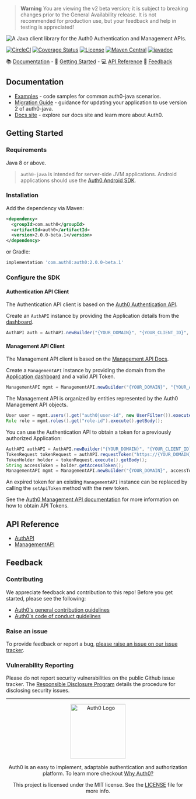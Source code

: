> **Warning** You are viewing the v2 beta version; it is subject to breaking changes prior to the General Availability release. It is not recommended for production use, but your feedback and help in testing is appreciated!

![A Java client library for the Auth0 Authentication and Management APIs.](https://cdn.auth0.com/website/sdks/banners/auth0-java-banner.png)

[![CircleCI](https://img.shields.io/circleci/project/github/auth0/auth0-java.svg?style=flat-square)](https://circleci.com/gh/auth0/auth0-java/tree/master)
[![Coverage Status](https://codecov.io/gh/auth0/auth0-java/branch/master/graph/badge.svg?style=flat-square)](https://codecov.io/github/auth0/auth0-java)
[![License](http://img.shields.io/:license-mit-blue.svg?style=flat)](https://doge.mit-license.org/)
[![Maven Central](https://img.shields.io/maven-central/v/com.auth0/auth0.svg?style=flat-square)](https://search.maven.org/#search%7Cga%7C1%7Cg%3A%22com.auth0%22%20AND%20a%3A%22auth0%22)
[![javadoc](https://javadoc.io/badge2/com.auth0/auth0/javadoc.svg)](https://javadoc.io/doc/com.auth0/auth0)

:books: [Documentation](#documentation) - :rocket: [Getting Started](#getting-started) - :computer: [API Reference](#api-reference) :speech_balloon: [Feedback](#feedback)

## Documentation
- [Examples](./EXAMPLES.md) - code samples for common auth0-java scenarios.
- [Migration Guide](./MIGRATION_GUIDE.md) - guidance for updating your application to use version 2 of auth0-java.
- [Docs site](https://www.auth0.com/docs) - explore our docs site and learn more about Auth0.

## Getting Started

### Requirements

Java 8 or above.

> `auth0-java` is intended for server-side JVM applications. Android applications should use the [Auth0.Android SDK](https://github.com/auth0/auth0.android).

### Installation

Add the dependency via Maven:

```xml
<dependency>
  <groupId>com.auth0</groupId>
  <artifactId>auth0</artifactId>
  <version>2.0.0-beta.1</version>
</dependency>
```

or Gradle:

```gradle
implementation 'com.auth0:auth0:2.0.0-beta.1'
```

### Configure the SDK

#### Authentication API Client

The Authentication API client is based on the [Auth0 Authentication API](https://auth0.com/docs/api/authentication).

Create an `AuthAPI` instance by providing the Application details from the [dashboard](https://manage.auth0.com/#/applications).

```java
AuthAPI auth = AuthAPI.newBuilder("{YOUR_DOMAIN}", "{YOUR_CLIENT_ID}", "{YOUR_CLIENT_SECRET}").build();
```

#### Management API Client

The Management API client is based on the [Management API Docs](https://auth0.com/docs/api/management/v2).

Create a `ManagementAPI` instance by providing the domain from the [Application dashboard](https://manage.auth0.com/#/applications) and a valid API Token.

```java
ManagementAPI mgmt = ManagementAPI.newBuilder("{YOUR_DOMAIN}", "{YOUR_API_TOKEN}").build();
```

The Management API is organized by entities represented by the Auth0 Management API objects.

```java
User user = mgmt.users().get("auth0|user-id", new UserFilter()).execute().getBody();
Role role = mgmt.roles().get("role-id").execute().getBody();
```

You can use the Authentication API to obtain a token for a previously authorized Application:

```java
AuthAPI authAPI = AuthAPI.newBuilder("{YOUR_DOMAIN}", "{YOUR_CLIENT_ID}", "{YOUR_CLIENT_SECRET}").build();
TokenRequest tokenRequest = authAPI.requestToken("https://{YOUR_DOMAIN}/api/v2/");
TokenHolder holder = tokenRequest.execute().getBody();
String accessToken = holder.getAccessToken();
ManagementAPI mgmt = ManagementAPI.newBuilder("{YOUR_DOMAIN}", accessToken).build();
```

An expired token for an existing `ManagementAPI` instance can be replaced by calling the `setApiToken` method with the new token.

See the [Auth0 Management API documentation](https://auth0.com/docs/api/management/v2/tokens) for more information on how to obtain API Tokens.

## API Reference

- [AuthAPI](https://javadoc.io/doc/com.auth0/auth0/latest/com/auth0/client/auth/AuthAPI.html)
- [ManagementAPI](https://javadoc.io/doc/com.auth0/auth0/latest/com/auth0/client/mgmt/ManagementAPI.html)

## Feedback

### Contributing

We appreciate feedback and contribution to this repo! Before you get started, please see the following:

- [Auth0's general contribution guidelines](https://github.com/auth0/open-source-template/blob/master/GENERAL-CONTRIBUTING.md)
- [Auth0's code of conduct guidelines](https://github.com/auth0/open-source-template/blob/master/CODE-OF-CONDUCT.md)

### Raise an issue
To provide feedback or report a bug, [please raise an issue on our issue tracker](https://github.com/auth0/auth0-java/issues).

### Vulnerability Reporting
Please do not report security vulnerabilities on the public Github issue tracker. The [Responsible Disclosure Program](https://auth0.com/whitehat) details the procedure for disclosing security issues.

---

<p align="center">
  <picture>
    <source media="(prefers-color-scheme: light)" srcset="https://cdn.auth0.com/website/sdks/logos/auth0_light_mode.png"   width="150">
    <source media="(prefers-color-scheme: dark)" srcset="https://cdn.auth0.com/website/sdks/logos/auth0_dark_mode.png" width="150">
    <img alt="Auth0 Logo" src="./auth0_light_mode.png" width="150">
  </picture>
</p>
<p align="center">Auth0 is an easy to implement, adaptable authentication and authorization platform. To learn more checkout <a href="https://auth0.com/why-auth0">Why Auth0?</a></p>
<p align="center">
This project is licensed under the MIT license. See the <a href="./LICENSE"> LICENSE</a> file for more info.</p>
